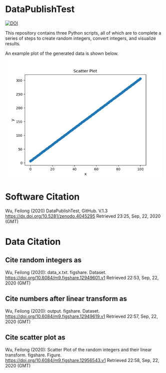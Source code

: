 # DataPublishTest
[![DOI](https://zenodo.org/badge/295092084.svg)](https://zenodo.org/badge/latestdoi/295092084)

This repository contains three Python scripts, all of which are to complete a series of steps to create random integers, convert integers, and visualize results.

An example plot of the generated data is shown below.

<img src='Image/Scatter_Plot.png' width=500>

# Software Citation

Wu, Feilong (2020) DataPublishTest, GitHub. V.1.3 https://dx.doi.org/10.5281/zenodo.4045295 Retrieved 23:25, Sep, 22, 2020 (GMT)

# Data Citation

## Cite random integers as

Wu, Feilong (2020): data_x.txt. figshare. Dataset. https://doi.org/10.6084/m9.figshare.12949601.v1 Retrieved 22:53, Sep, 22, 2020 (GMT)

## Cite numbers after linear transform as

Wu, Feilong (2020): output. figshare. Dataset. https://doi.org/10.6084/m9.figshare.12949619.v1 Retrieved 22:57, Sep, 22, 2020 (GMT)

## Cite scatter plot as

Wu, Feilong (2020): Scatter Plot of the random integers and their linear transform. figshare. Figure. https://doi.org/10.6084/m9.figshare.12956543.v1 Retrieved 22:58, Sep, 22, 2020 (GMT)
